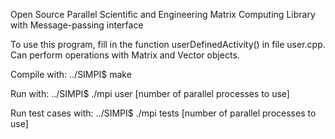 Open Source Parallel Scientific and Engineering Matrix Computing Library with Message-passing interface

To use this program, fill in the function userDefinedActivity() in file user.cpp.
Can perform operations with Matrix and Vector objects.

Compile with:
../SIMPI$ make

Run with:
../SIMPI$ ./mpi user [number of parallel processes to use]

Run test cases with:
../SIMPI$ ./mpi tests [number of parallel processes to use]